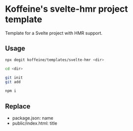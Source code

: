 # Koffeine's svelte-hmr project template

Template for a Svelte project with HMR support.

## Usage

```sh
npx degit koffeine/templates/svelte-hmr <dir>

cd <dir>

git init
git add

npm i
```

## Replace

- package.json: name
- public/index.html: title